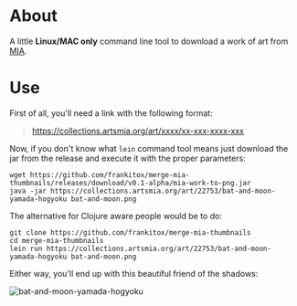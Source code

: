 # About

A little **Linux/MAC only** command line tool to
download a work of art from
[MIA](https://new.artsmia.org/).

# Use

First of all, you'll need a link with the
following format:

> https://collections.artsmia.org/art/xxxx/xx-xxx-xxxx-xxx

Now, if you don't know what `lein` command tool
means just download the jar from the release
and execute it with the proper parameters:

```
wget https://github.com/frankitox/merge-mia-thumbnails/releases/download/v0.1-alpha/mia-work-to-png.jar
java -jar https://collections.artsmia.org/art/22753/bat-and-moon-yamada-hogyoku bat-and-moon.png
```

The alternative for Clojure aware people would be
to do:

```
git clone https://github.com/frankitox/merge-mia-thumbnails
cd merge-mia-thumbnails
lein run https://collections.artsmia.org/art/22753/bat-and-moon-yamada-hogyoku bat-and-moon.png
```

Either way, you'll end up with this
beautiful friend of the shadows:

![bat-and-moon-yamada-hogyoku](bat-and-moon-yamada-hogyoku.png)
